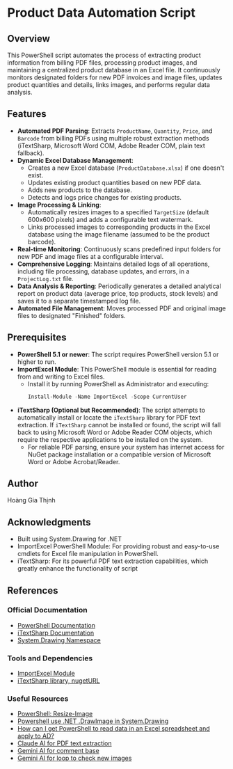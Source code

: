 # Product Data Automation Script

## Overview

This PowerShell script automates the process of extracting product information from billing PDF files, processing product images, and maintaining a centralized product database in an Excel file. It continuously monitors designated folders for new PDF invoices and image files, updates product quantities and details, links images, and performs regular data analysis.

## Features

- **Automated PDF Parsing**: Extracts `ProductName`, `Quantity`, `Price`, and `Barcode` from billing PDFs using multiple robust extraction methods (iTextSharp, Microsoft Word COM, Adobe Reader COM, plain text fallback).
- **Dynamic Excel Database Management**:
  - Creates a new Excel database (`ProductDatabase.xlsx`) if one doesn't exist.
  - Updates existing product quantities based on new PDF data.
  - Adds new products to the database.
  - Detects and logs price changes for existing products.
- **Image Processing & Linking**:
  - Automatically resizes images to a specified `TargetSize` (default 600x600 pixels) and adds a configurable text watermark.
  - Links processed images to corresponding products in the Excel database using the image filename (assumed to be the product barcode).
- **Real-time Monitoring**: Continuously scans predefined input folders for new PDF and image files at a configurable interval.
- **Comprehensive Logging**: Maintains detailed logs of all operations, including file processing, database updates, and errors, in a `ProjectLog.txt` file.
- **Data Analysis & Reporting**: Periodically generates a detailed analytical report on product data (average price, top products, stock levels) and saves it to a separate timestamped log file.
- **Automated File Management**: Moves processed PDF and original image files to designated "Finished" folders.

## Prerequisites

- **PowerShell 5.1 or newer**: The script requires PowerShell version 5.1 or higher to run.
- **ImportExcel Module**: This PowerShell module is essential for reading from and writing to Excel files.
  - Install it by running PowerShell as Administrator and executing:
    ```powershell
    Install-Module -Name ImportExcel -Scope CurrentUser
    ```
- **iTextSharp (Optional but Recommended)**: The script attempts to automatically install or locate the `iTextSharp` library for PDF text extraction. If `iTextSharp` cannot be installed or found, the script will fall back to using Microsoft Word or Adobe Reader COM objects, which require the respective applications to be installed on the system.
  - For reliable PDF parsing, ensure your system has internet access for NuGet package installation or a compatible version of Microsoft Word or Adobe Acrobat/Reader.

## Author

Hoàng Gia Thịnh

## Acknowledgments

- Built using System.Drawing for .NET
- ImportExcel PowerShell Module: For providing robust and easy-to-use cmdlets for Excel file manipulation in PowerShell.
- iTextSharp: For its powerful PDF text extraction capabilities, which greatly enhance the functionality of script

## References

### Official Documentation

- [PowerShell Documentation](https://docs.microsoft.com/en-us/powershell/)
- [iTextSharp Documentation](https://itextpdf.com/resources/api-documentation)
- [System.Drawing Namespace](https://docs.microsoft.com/en-us/dotnet/api/system.drawing)

### Tools and Dependencies

- [ImportExcel Module](https://github.com/dfinke/ImportExcel)
- [iTextSharp library, nugetURL](https://www.nuget.org/api/v2/package/iTextSharp/5.5.13.3)

### Useful Resources

- [PowerShell: Resize-Image](https://gist.github.com/someshinyobject/617bf00556bc43af87cd)
- [Powershell use .NET .DrawImage in System.Drawing](https://stackoverflow.com/questions/55001057/powershell-use-net-drawimage-in-system-drawing)
- [How can I get PowerShell to read data in an Excel spreadsheet and apply to AD?](https://community.spiceworks.com/t/how-can-i-get-powershell-to-read-data-in-an-excel-spreadsheet-and-apply-to-ad/818942/2)
- [Claude AI for PDF text extraction](https://claude.ai/share/7fa07356-e21f-40a3-9f11-2b115bd8561d)
- [Gemini AI for comment base](https://g.co/gemini/share/3848d71374af)
- [Gemini AI for loop to check new images](https://g.co/gemini/share/317764724bc4)
